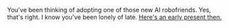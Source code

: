 You've been thinking of adopting one of those new AI robofriends. Yes, that's right. I know you've been lonely of late. [Here's an early present then.](../AIattacks.md)